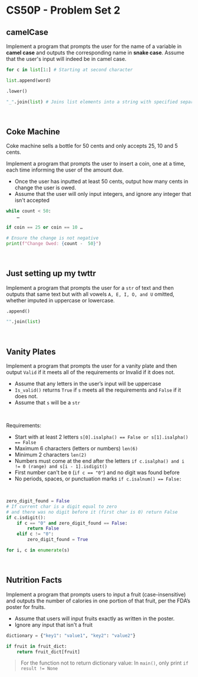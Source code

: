 # CS50P - Problem Set 2

## camelCase
Implement a program that prompts the user for the name of a variable in **camel case** and outputs the corresponding name in **snake case**. Assume that the user's input will indeed be in camel case.
```py
for c in list[1:] # Starting at second character

list.append(word)

.lower()

"_".join(list) # Joins list elements into a string with specified separator
```
<br>

## Coke Machine
Coke machine sells a bottle for 50 cents and only accepts 25, 10 and 5 cents.

Implement a program that prompts the user to insert a coin, one at a time, each time informing the user of the amount due.

- Once the user has inputted at least 50 cents, output how many cents in change the user is owed.
- Assume that the user will only input integers, and ignore any integer that isn't accepted
```py
while count < 50:
    …

if coin == 25 or coin == 10 …

# Ensure the change is not negative
print(f"Change Owed: {count -  50}")
```
<br>

## Just setting up my twttr
Implement a program that prompts the user for a `str` of text and then outputs that same text but with all vowels `A, E, I, O, and U` omitted, whether imputed in uppercase or lowercase.
```py
.append()

"".join(list)
```
<br>

## Vanity Plates
Implement a program that prompts the user for a vanity plate and then output `Valid` if it meets all of the requirements or Invalid if it does not.

- Assume that any letters in the user’s input will be uppercase
- `Is_valid()` returns `True` if `s` meets all the requirements and `False` if it does not.
- Assume that `s` will be a `str`
<br>

Requirements:
- Start with at least 2 letters `s[0].isalpha() == False or s[1].isalpha() == False`
- Maximum 6 characters (letters or numbers) `len(6)`
- Minimum 2 characters `len(2)`
- Numbers must come at the end after the letters `if c.isalpha() and i != 0 (range) and s[i - 1].isdigit()`
- First number can't be `0` (`if c == "0"`) and no digit was found before
- No periods, spaces, or punctuation marks `if c.isalnum() == False:`

<br>

```py
zero_digit_found = False
# If current char is a digit equal to zero
# and there was no digit before it (first char is 0) return False
if c.isdigit():
    if c == "0" and zero_digit_found == False:
        return False
    elif c != "0":
        zero_digit_found = True

for i, c in enumerate(s)
```
<br>

## Nutrition Facts
Implement a program that prompts users to input a fruit (case-insensitive) and outputs the number of calories in one portion of that fruit, per the FDA’s poster for fruits.
- Assume that users will input fruits exactly as written in the poster.
- Ignore any input that isn't a fruit

```py
dictionary = {"key1": "value1", "key2": "value2"}

if fruit in fruit_dict:
	return fruit_dict[fruit]
```
> For the function not to return dictionary value: In `main()`, only print `if result != None`

